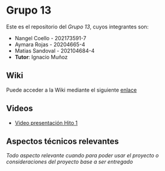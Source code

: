 # Grupo 13

Este es el repositorio del *Grupo 13*, cuyos integrantes son:

* Nangel Coello - 202173591-7
* Aymara Rojas - 20204665-4
* Matias Sandoval - 202104684-4
* **Tutor**: Ignacio Muñoz

## Wiki  

Puede acceder a la Wiki mediante el siguiente [enlace](https://github.com/Nachops/INF236P201G13/wiki)

## Videos

* [Video presentación Hito 1](https://youtu.be/2641tP1aIvU?si=_HlVjZZSQiuxmqYd)

## Aspectos técnicos relevantes

_Todo aspecto relevante cuando para poder usar el proyecto o consideraciones del proyecto base a ser entregado_
